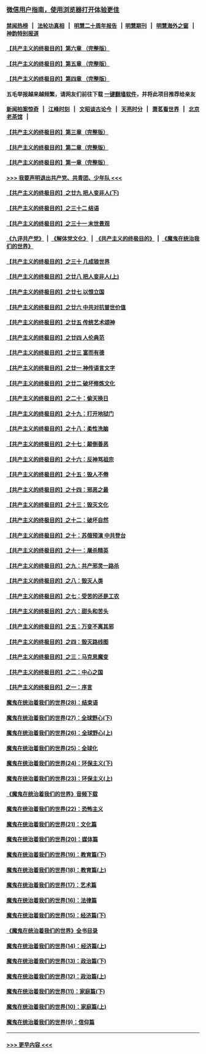 ### [微信用户指南，使用浏览器打开体验更佳](https://github.com/gfw-breaker/banned-news1/blob/master/indexes/wechat-guide.md?t=0)
#### [禁闻热榜](热点新闻.md?t=0)  &nbsp;&nbsp;|&nbsp;&nbsp; [法轮功真相](https://github.com/gfw-breaker/truth/blob/master/README.md?t=0) &nbsp;&nbsp;|&nbsp;&nbsp; [明慧二十周年报告](https://github.com/gfw-breaker/mh-reports/blob/master/README.md?t=0) &nbsp;&nbsp;|&nbsp;&nbsp;[明慧期刊](https://github.com/gfw-breaker/mh-qikan) &nbsp;&nbsp;|&nbsp;&nbsp; [明慧海外之窗](https://github.com/gfw-breaker/mh-news/blob/master/README.md?t=0) &nbsp;&nbsp;|&nbsp;&nbsp; [神韵特别报道](https://github.com/gfw-breaker/mh-news/blob/master/shenyun.md?t=0)
#### [【共产主义的终极目的】第六章 （完整版）](../pages/nsc422/n11428913.md?t=02112244) 
#### [【共产主义的终极目的】第五章 （完整版）](../pages/nsc422/n11428912.md?t=02112244) 
#### [【共产主义的终极目的】第四章 （完整版）](../pages/nsc422/n11428907.md?t=02112244) 
#### 五毛举报越来越频繁，请网友们前往下载 [一键翻墙软件](https://github.com/gfw-breaker/ssr-accounts)，并将此项目推荐给亲友
#### [新闻拍案惊奇](https://github.com/gfw-breaker/banned-news1/blob/master/pages/link4.md) &nbsp;&nbsp;|&nbsp;&nbsp; [江峰时刻](https://github.com/gfw-breaker/banned-news1/blob/master/pages/link4.md) &nbsp;&nbsp;|&nbsp;&nbsp; [文昭谈古论今](https://github.com/gfw-breaker/banned-news1/blob/master/pages/link4.md) &nbsp;&nbsp;|&nbsp;&nbsp; [天亮时分](https://github.com/gfw-breaker/banned-news1/blob/master/pages/link4.md) &nbsp;&nbsp;|&nbsp;&nbsp; [萧茗看世界](https://github.com/gfw-breaker/banned-news1/blob/master/pages/link4.md) &nbsp;&nbsp;|&nbsp;&nbsp; [北京老茶馆](https://github.com/gfw-breaker/banned-news1/blob/master/pages/link4.md) &nbsp;&nbsp;|&nbsp;&nbsp; 
#### [【共产主义的终极目的】第三章（完整版）](../pages/nsc422/n11428848.md?t=02112244) 
#### [【共产主义的终极目的】第二章（完整版）](../pages/nsc422/n11428831.md?t=02112244) 
#### [【共产主义的终极目的】第一章（完整版）](../pages/nsc422/n11417651.md?t=02112244) 
#### [>>> 我要声明退出共产党、共青团、少年队 <<<](https://github.com/begood0513/goodnews/blob/master/quit/letter.md) 
#### [【共产主义的终极目的】之廿九 把人变非人(下)](../pages/nsc422/n11344140.md?t=02112244) 
#### [【共产主义的终极目的】之三十二 结语](../pages/nsc422/n11360535.md?t=02112244) 
#### [【共产主义的终极目的】之三十一 末世景观](../pages/nsc422/n11351129.md?t=02112244) 
#### [《九评共产党》](https://github.com/begood0513/9ping.md/blob/master/README.md) &nbsp;|&nbsp; [《解体党文化》](../../../../jtdwh.md/blob/master/README.md)  &nbsp;|&nbsp; [《共产主义的终极目的》](../../../../gczydzjmd.md/blob/master/README.md) &nbsp;|&nbsp; [《魔鬼在统治我们的世界》](../../../../mgztzwmdsj.md/blob/master/README.md) 
#### [【共产主义的终极目的】之三十 几成狼世界](../pages/nsc422/n11348280.md?t=02112244) 
#### [【共产主义的终极目的】之廿八 把人变非人(上)](../pages/nsc422/n11340492.md?t=02112244) 
#### [【共产主义的终极目的】之廿七 以恨立国](../pages/nsc422/n11336944.md?t=02112244) 
#### [【共产主义的终极目的】之廿六 中共对抗普世价值](../pages/nsc422/n11324785.md?t=02112244) 
#### [【共产主义的终极目的】之廿五 传统艺术颂神](../pages/nsc422/n11296396.md?t=02112244) 
#### [【共产主义的终极目的】之廿四 人伦典范](../pages/nsc422/n11296397.md?t=02112244) 
#### [【共产主义的终极目的】之廿三 富而有德](../pages/nsc422/n11283598.md?t=02112244) 
#### [【共产主义的终极目的】之廿一 神传语言文字](../pages/nsc422/n11263265.md?t=02112244) 
#### [【共产主义的终极目的】之廿二 破坏修炼文化](../pages/nsc422/n11245728.md?t=02112244) 
#### [【共产主义的终极目的】之二十：偷天换日](../pages/nsc422/n11238846.md?t=02112244) 
#### [【共产主义的终极目的】之十九：打开地狱门](../pages/nsc422/n11206376.md?t=02112244) 
#### [【共产主义的终极目的】之十八：柔性洗脑](../pages/nsc422/n11199994.md?t=02112244) 
#### [【共产主义的终极目的】之十七：颠倒善恶](../pages/nsc422/n11179782.md?t=02112244) 
#### [【共产主义的终极目的】之十六：反神骂祖宗](../pages/nsc422/n11166798.md?t=02112244) 
#### [【共产主义的终极目的】之十五：毁人不倦](../pages/nsc422/n11166792.md?t=02112244) 
#### [【共产主义的终极目的】之十四：邪恶之最](../pages/nsc422/n11150249.md?t=02112244) 
#### [【共产主义的终极目的】之十三：毁灭文化](../pages/nsc422/n11135227.md?t=02112244) 
#### [【共产主义的终极目的】之十二：破坏自然](../pages/nsc422/n11135214.md?t=02112244) 
#### [【共产主义的终极目的】之十：苏俄预演 中共登台](../pages/nsc422/n11118424.md?t=02112244) 
#### [【共产主义的终极目的】之十一：屠杀精英](../pages/nsc422/n11118442.md?t=02112244) 
#### [【共产主义的终极目的】之九：共产邪灵一路杀](../pages/nsc422/n11114139.md?t=02112244) 
#### [【共产主义的终极目的】之八：毁灭人类](../pages/nsc422/n11108503.md?t=02112244) 
#### [【共产主义的终极目的】之七：受苦的还是工农](../pages/nsc422/n11101809.md?t=02112244) 
#### [【共产主义的终极目的】之六：甜头和苦头](../pages/nsc422/n11096971.md?t=02112244) 
#### [【共产主义的终极目的】之五：万变不离其邪](../pages/nsc422/n11091285.md?t=02112244) 
#### [【共产主义的终极目的】之四：毁灭路线图](../pages/nsc422/n11086284.md?t=02112244) 
#### [【共产主义的终极目的】之三：马克思魔变](../pages/nsc422/n11061941.md?t=02112244) 
#### [【共产主义的终极目的】之二：中心之国](../pages/nsc422/n11047728.md?t=02112244) 
#### [【共产主义的终极目的】之一：序言](../pages/nsc422/n11086077.md?t=02112244) 
#### [魔鬼在统治着我们的世界(28)：结束语](../pages/nsc422/n10936246.md?t=02112244) 
#### [魔鬼在统治着我们的世界(27)：全球野心(下)](../pages/nsc422/n10928319.md?t=02112244) 
#### [魔鬼在统治着我们的世界(26)：全球野心(上)](../pages/nsc422/n10900318.md?t=02112244) 
#### [魔鬼在统治着我们的世界(25)：全球化](../pages/nsc422/n10788205.md?t=02112244) 
#### [魔鬼在统治着我们的世界(24)：环保主义(下)](../pages/nsc422/n10695307.md?t=02112244) 
#### [魔鬼在统治着我们的世界(23)：环保主义(上)](../pages/nsc422/n10688613.md?t=02112244) 
#### [《魔鬼在统治着我们的世界》音频下载](../pages/nsc422/n10635553.md?t=02112244) 
#### [魔鬼在统治着我们的世界(22)：恐怖主义](../pages/nsc422/n10614727.md?t=02112244) 
#### [魔鬼在统治着我们的世界(21)：文化篇](../pages/nsc422/n10597706.md?t=02112244) 
#### [魔鬼在统治着我们的世界(20)：媒体篇](../pages/nsc422/n10586579.md?t=02112244) 
#### [魔鬼在统治着我们的世界(19)：教育篇(下)](../pages/nsc422/n10564808.md?t=02112244) 
#### [魔鬼在统治着我们的世界(18)：教育篇(上)](../pages/nsc422/n10526970.md?t=02112244) 
#### [魔鬼在统治着我们的世界(17)：艺术篇](../pages/nsc422/n10499093.md?t=02112244) 
#### [魔鬼在统治着我们的世界(16)：法律篇](../pages/nsc422/n10485969.md?t=02112244) 
#### [魔鬼在统治着我们的世界(15)：经济篇(下)](../pages/nsc422/n10469975.md?t=02112244) 
#### [《魔鬼在统治着我们的世界》全书目录](../pages/nsc422/n10464261.md?t=02112244) 
#### [魔鬼在统治着我们的世界(14)：经济篇(上)](../pages/nsc422/n10457370.md?t=02112244) 
#### [魔鬼在统治着我们的世界(13)：政治篇(下)](../pages/nsc422/n10448270.md?t=02112244) 
#### [魔鬼在统治着我们的世界(12)：政治篇(上)](../pages/nsc422/n10444576.md?t=02112244) 
#### [魔鬼在统治着我们的世界(11)：家庭篇(下)](../pages/nsc422/n10440961.md?t=02112244) 
#### [魔鬼在统治着我们的世界(10)：家庭篇(上)](../pages/nsc422/n10435448.md?t=02112244) 
#### [魔鬼在统治着我们的世界(9)：信仰篇](../pages/nsc422/n10432159.md?t=02112244) 

----
#### [ >>> 更早内容 <<< ](../indexes/nsc422-earlier.md)
